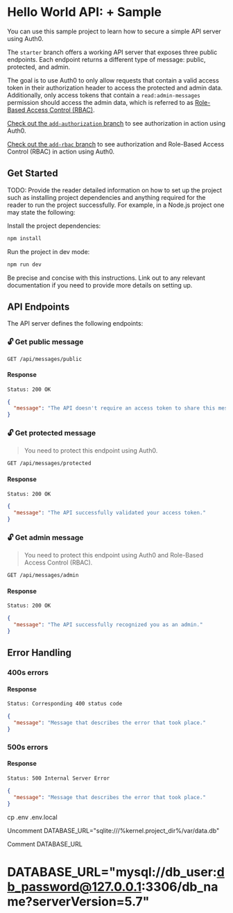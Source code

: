 # Hello World API: <FRAMEWORK-NAME> + <PROGRAMMING-LANGUAGE-NAME> Sample

You can use this sample project to learn how to secure a simple <FRAMEWORK-NAME> API server using Auth0.

<DIAGRAM-OF-SYSTEM-ARCHITECTURE>

The `starter` branch offers a working API server that exposes three public endpoints. Each endpoint returns a different type of message: public, protected, and admin.

The goal is to use Auth0 to only allow requests that contain a valid access token in their authorization header to access the protected and admin data. Additionally, only access tokens that contain a `read:admin-messages` permission should access the admin data, which is referred to as [Role-Based Access Control (RBAC)](https://auth0.com/docs/authorization/rbac/).

[Check out the `add-authorization` branch]() to see authorization in action using Auth0.

[Check out the `add-rbac` branch]() to see authorization and Role-Based Access Control (RBAC) in action using Auth0.

## Get Started

TODO: Provide the reader detailed information on how to set up the project such as installing project dependencies and anything required for the reader to run the project successfully. For example, in a Node.js project one may state the following:

Install the project dependencies:

```bash
npm install
```

Run the project in dev mode:

```bash
npm run dev
```

Be precise and concise with this instructions. Link out to any relevant documentation if you need to provide more details on setting up.

## API Endpoints

The API server defines the following endpoints:

### 🔓 Get public message

```bash
GET /api/messages/public
```

#### Response

```bash
Status: 200 OK
```

```json
{
  "message": "The API doesn't require an access token to share this message."
}
```

### 🔓 Get protected message

> You need to protect this endpoint using Auth0.

```bash
GET /api/messages/protected
```

#### Response

```bash
Status: 200 OK
```

```json
{
  "message": "The API successfully validated your access token."
}
```

### 🔓 Get admin message

> You need to protect this endpoint using Auth0 and Role-Based Access Control (RBAC).

```bash
GET /api/messages/admin
```

#### Response

```bash
Status: 200 OK
```

```json
{
  "message": "The API successfully recognized you as an admin."
}
```

## Error Handling

### 400s errors

#### Response

```bash
Status: Corresponding 400 status code
```

```json
{
  "message": "Message that describes the error that took place."
}
```

### 500s errors

#### Response

```bash
Status: 500 Internal Server Error
```

```json
{
  "message": "Message that describes the error that took place."
}
```

cp .env .env.local


Uncomment 
DATABASE_URL="sqlite:///%kernel.project_dir%/var/data.db"

Comment DATABASE_URL
# DATABASE_URL="mysql://db_user:db_password@127.0.0.1:3306/db_name?serverVersion=5.7"